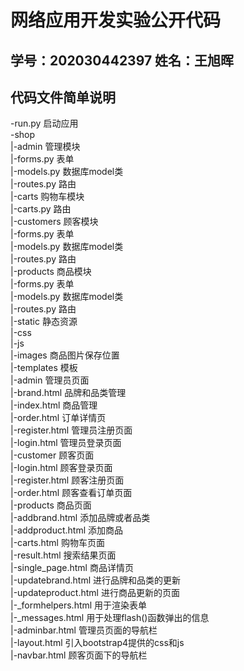 # 网络应用开发实验公开代码
## 学号：202030442397 姓名：王旭晖

## 代码文件简单说明

-run.py 启动应用  
-shop  
  |-admin 管理模块  
       |-forms.py 表单  
       |-models.py 数据库model类  
       |-routes.py 路由  
 |-carts 购物车模块  
       |-carts.py 路由  
 |-customers 顾客模块  
       |-forms.py 表单  
       |-models.py 数据库model类  
       |-routes.py 路由  
 |-products 商品模块  
       |-forms.py 表单  
       |-models.py 数据库model类  
       |-routes.py 路由  
 |-static 静态资源  
       |-css  
       |-js  
       |-images 商品图片保存位置  
 |-templates 模板  
       |-admin 管理员页面  
	|-brand.html 品牌和品类管理  
	|-index.html 商品管理  
	|-order.html 订单详情页  
	|-register.html 管理员注册页面  
	|-login.html 管理员登录页面  
       |-customer 顾客页面  
	|-login.html 顾客登录页面  
	|-register.html 顾客注册页面  
	|-order.html 顾客查看订单页面  
       |-products 商品页面  
	|-addbrand.html 添加品牌或者品类  
	|-addproduct.html 添加商品  
	|-carts.html 购物车页面  
	|-result.html 搜索结果页面  
	|-single_page.html 商品详情页  
	|-updatebrand.html 进行品牌和品类的更新  
	|-updateproduct.html 进行商品更新的页面  
       |-_formhelpers.html 用于渲染表单  
       |-_messages.html 用于处理flash()函数弹出的信息  
       |-adminbar.html 管理员页面的导航栏  
       |-layout.html 引入bootstrap4提供的css和js  
       |-navbar.html 顾客页面下的导航栏  


       
